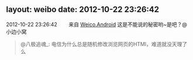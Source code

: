 layout: weibo
date: 2012-10-22 23:26:42
---
<meta name="referrer" content="no-referrer" />

2012-10-22 23:26:42  &nbsp;&nbsp;&nbsp;&nbsp;&nbsp;&nbsp; 来自 <a href="http://app.weibo.com/t/feed/l4RWD" rel="nofollow">Weico.Android</a>
这是不能说的秘密哟~是吧？@小边小窝 
>  @八极追魂_: 电信为什么总是随机修改浏览网页的HTMl，难道就没天理了么 ​​​
